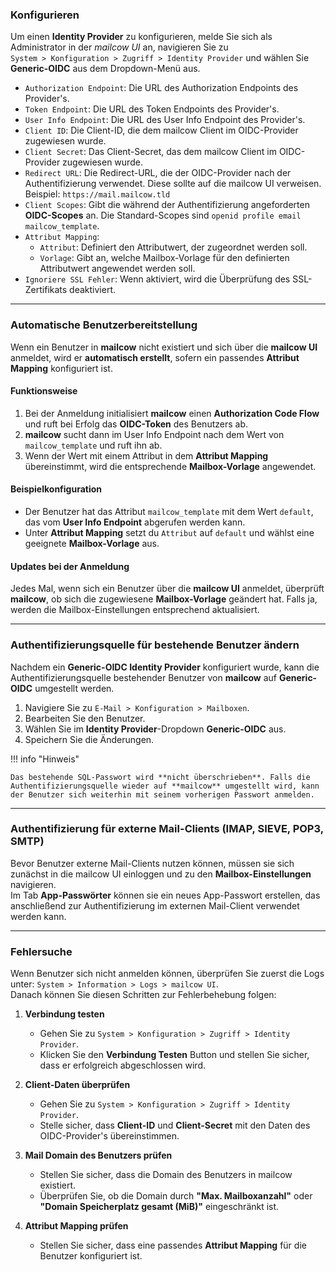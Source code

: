 ### **Konfigurieren**  

Um einen **Identity Provider** zu konfigurieren, melde Sie sich als Administrator in der *mailcow UI* an, navigieren Sie zu  
`System > Konfiguration > Zugriff > Identity Provider` und wählen Sie **Generic-OIDC** aus dem Dropdown-Menü aus.  

* `Authorization Endpoint`: Die URL des Authorization Endpoints des Provider's.  
* `Token Endpoint`: Die URL des Token Endpoints des Provider's.  
* `User Info Endpoint`: Die URL des User Info Endpoint des Provider's.  
* `Client ID`: Die Client-ID, die dem mailcow Client im OIDC-Provider zugewiesen wurde.  
* `Client Secret`: Das Client-Secret, das dem mailcow Client im OIDC-Provider zugewiesen wurde.  
* `Redirect URL`: Die Redirect-URL, die der OIDC-Provider nach der Authentifizierung verwendet. Diese sollte auf die mailcow UI verweisen. Beispiel: `https://mail.mailcow.tld`  
* `Client Scopes`: Gibt die während der Authentifizierung angeforderten **OIDC-Scopes** an. Die Standard-Scopes sind `openid profile email mailcow_template`.  
* `Attribut Mapping`:
    * `Attribut`: Definiert den Attributwert, der zugeordnet werden soll.  
    * `Vorlage`: Gibt an, welche Mailbox-Vorlage für den definierten Attributwert angewendet werden soll.  
* `Ignoriere SSL Fehler`: Wenn aktiviert, wird die Überprüfung des SSL-Zertifikats deaktiviert.  

---

### **Automatische Benutzerbereitstellung**  

Wenn ein Benutzer in **mailcow** nicht existiert und sich über die **mailcow UI** anmeldet, wird er **automatisch erstellt**, sofern ein passendes **Attribut Mapping** konfiguriert ist.  

#### **Funktionsweise**  
1. Bei der Anmeldung initialisiert **mailcow** einen **Authorization Code Flow** und ruft bei Erfolg das **OIDC-Token** des Benutzers ab.  
2. **mailcow** sucht dann im User Info Endpoint nach dem Wert von `mailcow_template` und ruft ihn ab.  
3. Wenn der Wert mit einem Attribut in dem **Attribut Mapping** übereinstimmt, wird die entsprechende **Mailbox-Vorlage** angewendet.  

#### **Beispielkonfiguration**  
- Der Benutzer hat das Attribut `mailcow_template` mit dem Wert `default`, das vom **User Info Endpoint** abgerufen werden kann.  
- Unter **Attribut Mapping** setzt du `Attribut` auf `default` und wählst eine geeignete **Mailbox-Vorlage** aus.  

#### **Updates bei der Anmeldung**  
Jedes Mal, wenn sich ein Benutzer über die **mailcow UI** anmeldet, überprüft **mailcow**, ob sich die zugewiesene **Mailbox-Vorlage** geändert hat. Falls ja, werden die Mailbox-Einstellungen entsprechend aktualisiert.  

---

### **Authentifizierungsquelle für bestehende Benutzer ändern**  

Nachdem ein **Generic-OIDC Identity Provider** konfiguriert wurde, kann die Authentifizierungsquelle bestehender Benutzer von **mailcow** auf **Generic-OIDC** umgestellt werden.  

1. Navigiere Sie zu `E-Mail > Konfiguration > Mailboxen`.  
2. Bearbeiten Sie den Benutzer.  
3. Wählen Sie im **Identity Provider**-Dropdown **Generic-OIDC** aus.  
4. Speichern Sie die Änderungen. 

!!! info "Hinweis"

    Das bestehende SQL-Passwort wird **nicht überschrieben**. Falls die Authentifizierungsquelle wieder auf **mailcow** umgestellt wird, kann der Benutzer sich weiterhin mit seinem vorherigen Passwort anmelden.  

---

### **Authentifizierung für externe Mail-Clients (IMAP, SIEVE, POP3, SMTP)**  

Bevor Benutzer externe Mail-Clients nutzen können, müssen sie sich zunächst in die mailcow UI einloggen und zu den **Mailbox-Einstellungen** navigieren.  
Im Tab **App-Passwörter** können sie ein neues App-Passwort erstellen, das anschließend zur Authentifizierung im externen Mail-Client verwendet werden kann.

---

### **Fehlersuche**  

Wenn Benutzer sich nicht anmelden können, überprüfen Sie zuerst die Logs unter: `System > Information > Logs > mailcow UI`.  
Danach können Sie diesen Schritten zur Fehlerbehebung folgen:  

1. **Verbindung testen**  
    - Gehen Sie zu `System > Konfiguration > Zugriff > Identity Provider`.  
    - Klicken Sie den **Verbindung Testen** Button und stellen Sie sicher, dass er erfolgreich abgeschlossen wird.  

2. **Client-Daten überprüfen**  
    - Gehen Sie zu `System > Konfiguration > Zugriff > Identity Provider`.  
    - Stelle sicher, dass **Client-ID** und **Client-Secret** mit den Daten des OIDC-Provider's übereinstimmen.  

3. **Mail Domain des Benutzers prüfen**  
    - Stellen Sie sicher, dass die Domain des Benutzers in mailcow existiert.  
    - Überprüfen Sie, ob die Domain durch **"Max. Mailboxanzahl"** oder **"Domain Speicherplatz gesamt (MiB)"** eingeschränkt ist.  

3. **Attribut Mapping prüfen**  
    - Stellen Sie sicher, dass eine passendes **Attribut Mapping** für die Benutzer konfiguriert ist.  
